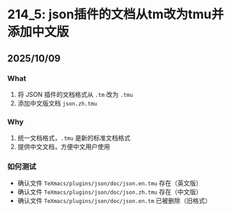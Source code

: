 # 214_5: json插件的文档从tm改为tmu并添加中文版

## 2025/10/09
### What
1. 将 JSON 插件的文档格式从 `.tm` 改为 `.tmu`
2. 添加中文版文档 `json.zh.tmu`

### Why
1. 统一文档格式，`.tmu` 是新的标准文档格式
2. 提供中文文档，方便中文用户使用

### 如何测试
+ 确认文件 `TeXmacs/plugins/json/doc/json.en.tmu` 存在（英文版）
+ 确认文件 `TeXmacs/plugins/json/doc/json.zh.tmu` 存在（中文版）
+ 确认文件 `TeXmacs/plugins/json/doc/json.en.tm` 已被删除（旧格式）
